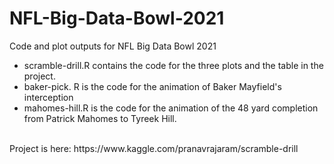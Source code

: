 # NFL-Big-Data-Bowl-2021
Code and plot outputs for NFL Big Data Bowl 2021
 - scramble-drill.R contains the code for the three plots and the table in the project.
 - baker-pick. R is the code for the animation of Baker Mayfield's interception
 - mahomes-hill.R is the code for the animation of the 48 yard completion from Patrick Mahomes to Tyreek Hill.
<br>
Project is here: https://www.kaggle.com/pranavrajaram/scramble-drill
